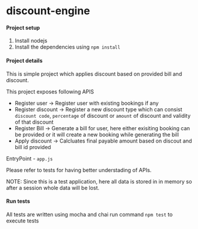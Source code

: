 # discount-engine

#### Project setup
1. Install nodejs
2. Install the dependencies using `npm install`

#### Project details
This is simple project which applies discount based on provided bill and discount.

This project exposes following APIS
* Register user -> Register user with existing bookings if any
* Register discount -> Register a new discount type which can consist `discount code`, `percentage` of discount or `amount` of discount and validity of that discount
* Register Bill -> Generate a bill for user, here either exisiting booking can be provided or it will create a new booking while generating the bill
* Apply discount -> Calcluates final payable amount based on discout and bill id provided

EntryPoint - `app.js`

Please refer to tests for having better understading of APIs.

NOTE: Since this is a test application, here all data is stored in in memory so after a session whole data will be lost.

#### Run tests
All tests are written using mocha and chai
run command `npm test` to execute tests